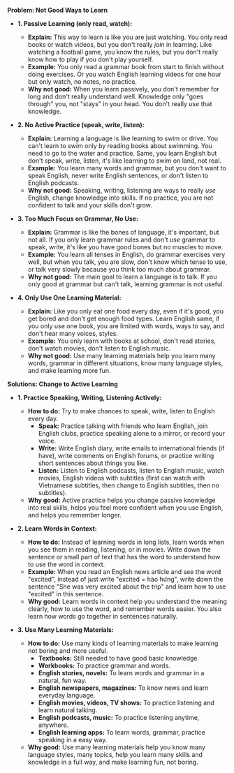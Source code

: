 **Problem: Not Good Ways to Learn**

- **1. Passive Learning (only read, watch):**

  - **Explain:** This way to learn is like you are just watching. You only read books or watch videos, but you don't really _join_ in learning. Like watching a football game, you know the rules, but you don't really know how to play if you don't play yourself.
  - **Example:** You only read a grammar book from start to finish without doing exercises. Or you watch English learning videos for one hour but only watch, no notes, no practice.
  - **Why not good:** When you learn passively, you don't remember for long and don't really understand well. Knowledge only "goes through" you, not "stays" in your head. You don't really _use_ that knowledge.

- **2. No Active Practice (speak, write, listen):**

  - **Explain:** Learning a language is like learning to swim or drive. You can't learn to swim only by reading books about swimming. You need to go to the water and practice. Same, you learn English but don't speak, write, listen, it's like learning to swim on land, not real.
  - **Example:** You learn many words and grammar, but you don't want to speak English, never write English sentences, or don't listen to English podcasts.
  - **Why not good:** Speaking, writing, listening are ways to really _use_ English, change knowledge into skills. If no practice, you are not confident to talk and your skills don't grow.

- **3. Too Much Focus on Grammar, No Use:**

  - **Explain:** Grammar is like the bones of language, it's important, but not all. If you only learn grammar rules and don't _use_ grammar to speak, write, it's like you have good bones but no muscles to move.
  - **Example:** You learn all tenses in English, do grammar exercises very well, but when you talk, you are slow, don't know which tense to use, or talk very slowly because you think too much about grammar.
  - **Why not good:** The main goal to learn a language is to talk. If you only good at grammar but can't talk, learning grammar is not useful.

- **4. Only Use One Learning Material:**
  - **Explain:** Like you only eat one food every day, even if it's good, you get bored and don't get enough food types. Learn English same, if you only use one book, you are limited with words, ways to say, and don't hear many voices, styles.
  - **Example:** You only learn with books at school, don't read stories, don't watch movies, don't listen to English music.
  - **Why not good:** Use many learning materials help you learn many words, grammar in different situations, know many language styles, and make learning more fun.

**Solutions: Change to Active Learning**

- **1. Practice Speaking, Writing, Listening Actively:**

  - **How to do:** Try to make chances to speak, write, listen to English every day.
    - **Speak:** Practice talking with friends who learn English, join English clubs, practice speaking alone to a mirror, or record your voice.
    - **Write:** Write English diary, write emails to international friends (if have), write comments on English forums, or practice writing short sentences about things you like.
    - **Listen:** Listen to English podcasts, listen to English music, watch movies, English videos with subtitles (first can watch with Vietnamese subtitles, then change to English subtitles, then no subtitles).
  - **Why good:** Active practice helps you change passive knowledge into real skills, helps you feel more confident when you use English, and helps you remember longer.

- **2. Learn Words in Context:**

  - **How to do:** Instead of learning words in long lists, learn words when you see them in reading, listening, or in movies. Write down the sentence or small part of text that has the word to understand how to use the word in context.
  - **Example:** When you read an English news article and see the word "excited", instead of just write "excited = hào hứng", write down the sentence "She was very excited about the trip" and learn how to use "excited" in this sentence.
  - **Why good:** Learn words in context help you understand the meaning clearly, how to use the word, and remember words easier. You also learn how words go together in sentences naturally.

- **3. Use Many Learning Materials:**
  - **How to do:** Use many kinds of learning materials to make learning not boring and more useful.
    - **Textbooks:** Still needed to have good basic knowledge.
    - **Workbooks:** To practice grammar and words.
    - **English stories, novels:** To learn words and grammar in a natural, fun way.
    - **English newspapers, magazines:** To know news and learn everyday language.
    - **English movies, videos, TV shows:** To practice listening and learn natural talking.
    - **English podcasts, music:** To practice listening anytime, anywhere.
    - **English learning apps:** To learn words, grammar, practice speaking in a easy way.
  - **Why good:** Use many learning materials help you know many language styles, many topics, help you learn many skills and knowledge in a full way, and make learning fun, not boring.
